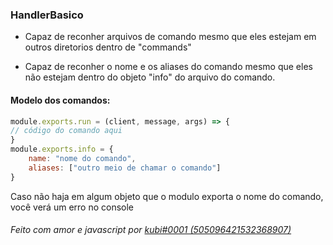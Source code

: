 ### HandlerBasico

- Capaz de reconher arquivos de comando mesmo que eles estejam em outros diretorios dentro de "commands"

- Capaz de reconher o nome e os aliases do comando mesmo que eles não estejam dentro do objeto "info" do arquivo do comando.

#### Modelo dos comandos:
```javascript
module.exports.run = (client, message, args) => {
// código do comando aqui
}
module.exports.info = {
    name: "nome do comando",
    aliases: ["outro meio de chamar o comando"]
}
```
Caso não haja em algum objeto que o modulo exporta o nome do comando, você verá um erro no console
###### Feito com amor e javascript por [kubi#0001 (505096421532368907)](https://discordapp.com/users/505096421532368907 "kubi#0001 (505096421532368907)")
